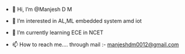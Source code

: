 - 👋 Hi, I’m @Manjesh D M
- 👀 I’m interested in AL,ML embedded system amd iot
- 🌱 I’m currently learning ECE in NCET

- 📫 How to reach me.... through mail :- manjeshdm0012@gmail.com

<!---
Manjeshdm2000/Manjeshdm2000 is a ✨ special ✨ repository because its `README.md` (this file) appears on your GitHub profile.
You can click the Preview link to take a look at your changes.
--->
